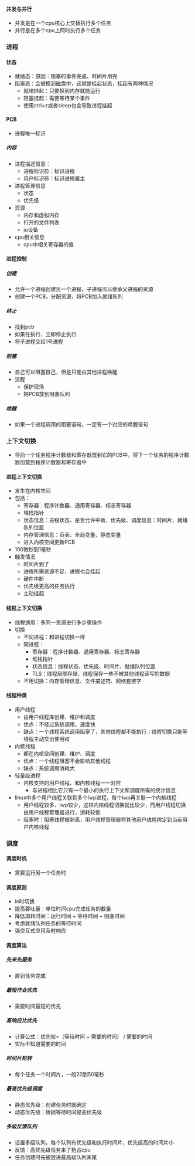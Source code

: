 #### 并发与并行
- 并发是在一个cpu核心上交替执行多个任务
- 并行是在多个cpu上同时执行多个任务
### 进程
#### 状态
- 就绪态：原因：阻塞的事件完成、时间片用完
- 阻塞态：会被换到磁盘中，这就是挂起状态，挂起有两种情况
	- 就绪挂起：只要换到内存就能运行
	- 阻塞挂起：需要等待某个事件
	- 使用ctrl+z或者sleep也会导致进程挂起
#### PCB
- 进程唯一标识
##### 内容
- 进程描述信息：
	- 进程标识符：标识进程
	- 用户标识符：标识进程属主
- 进程管理信息
	- 状态
	- 优先级
- 资源
	- 内存和虚拟内存
	- 打开的文件列表
	- io设备
- cpu相关信息
	- cpu中相关寄存器的值
#### 进程控制
##### 创建
- 允许一个进程创建另一个进程，子进程可以继承父进程的资源
- 创建一个PCB，分配资源，将PCB加入就绪队列
##### 终止
- 找到pcb
- 如果在执行，立即停止执行
- 将子进程交给1号进程
##### 阻塞
- 自己可以阻塞自己，但是只能由其他进程唤醒
- 流程
	- 保护现场
	- 把PCB放到阻塞队列
##### 唤醒
- 如果一个进程调用的阻塞语句，一定有一个对应的唤醒语句
### 上下文切换
- 将前一个任务程序计数器和寄存器放到它的PCB中，将下一个任务的程序计数器加载到程序计数器和寄存器中
#### 进程上下文切换
- 发生在内核空间
- 包括：
	- 寄存器：程序计数器、通用寄存器、标志寄存器
	- 堆栈指针
	- 状态信息：进程状态、是否允许中断、优先级、调度信息：时间片、就绪队列位置
	- 内存管理信息：页表、全局变量、静态变量
	- 进入内核空间更新PCB
- 100微秒到1毫秒
- 触发情况
	- 时间片到了
	- 进程所需资源不足，进程也会挂起
	- 硬件中断
	- 优先级更高的任务执行
	- 主动挂起
#### 线程上下文切换
- 线程适用：多同一资源进行多步骤操作
- 切换
	- 不同进程：和进程切换一样
	- 同进程：
		- 寄存器：程序计数器、通用寄存器、标志寄存器
		- 堆栈指针
		- 状态信息：线程状态、优先级、时间片、就绪队列位置
		- TLS：线程局部存储、线程保存一些不被其他线程读写的数据
	- 不用切换：内存管理信息、文件描述符、网络套接字
#### 线程种类
- 用户线程
	- 由用户线程库创建、维护和调度
	- 优点：不经过系统调用，速度快
	- 缺点：一个线程系统调用阻塞了，其他线程都不能执行；线程切换只能等线程主动交出使用权
- 内核线程
	- 都在内核空间创建、维护、调度
	- 优点：一个线程阻塞不会影响其他线程
	- 缺点：系统调用消耗大
- 轻量级进程
	- 内核支持的用户线程、和内核线程一一对应
		- 与进程相比它只有一个最小的执行上下文和调度所需的统计信息
- linux中多个用户线程关联到多个lwp进程，每个lwp再关联一个内核线程
	- 用户线程较多、lwp较少，这样内核线程切换就比较少，而用户线程切换由用户线程管理器进行，消耗较低
	- 阻塞时：阻塞线程被剥离，用户线程管理器将其他用户线程绑定到当前用户内核线程
### 调度
#### 调度时机
- 需要运行另一个任务时
#### 调度原则
- io时切换
- 提高吞吐量：单位时间cpu完成任务的数量
- 降低周转时间：运行时间 + 等待时间 + 阻塞时间
- 考虑就绪队列任务的等待时间
- 强交互式应用及时响应
#### 调度算法
##### 先来先服务
- 直到任务完成
##### 最短作业优先
- 需要时间最短的优先
##### 高响应比优先
- 计算公式：优先权=（等待时间 + 需要的时间） / 需要的时间
- 实际不知道需要的时间
##### 时间片轮转
- 每个任务一个时间片，一般20到50毫秒
##### 最高优先级调度
- 静态优先级：创建任务时就确定
- 动态优先级：根据等待时间提高优先级
##### 多级反馈队列
- 设置多级队列，每个队列有优先级和执行时间片，优先级高的时间片小
- 反馈：高优先级任务来了抢占cpu
- 任务创建时先被放进最高级队列末尾
